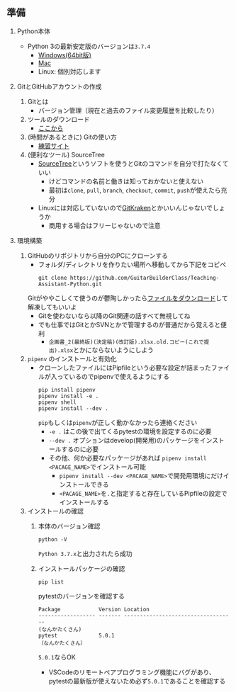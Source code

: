 ## 準備

1. Python本体
    - Python 3の最新安定版のバージョンは`3.7.4`
        - [Windows(64bit版)](https://www.python.org/ftp/python/3.7.4/python-3.7.4-amd64-webinstall.exe)
        - [Mac](https://www.python.org/ftp/python/3.7.4/python-3.7.4-macosx10.9.pkg)
        - Linux: 個別対応します

1. GitとGitHubアカウントの作成
    1. Gitとは
        - バージョン管理（現在と過去のファイル変更履歴を比較したり）
    1. ツールのダウンロード
        - [ここから](https://git-scm.com/book/ja/v2/%E4%BD%BF%E3%81%84%E5%A7%8B%E3%82%81%E3%82%8B-Git%E3%81%AE%E3%82%A4%E3%83%B3%E3%82%B9%E3%83%88%E3%83%BC%E3%83%AB)
    1. (時間があるときに) Gitの使い方
        - [練習サイト](https://learngitbranching.js.org/)
    1. (便利なツール) SourceTree
        - [SourceTree](https://prog-8.com/blogs/how_to_use_sourcetree)というソフトを使うとGitのコマンドを自分で打たなくていい
            - けどコマンドの名前と働きは知っておかないと使えない
            - 最初は`clone`, `pull`, `branch`,  `checkout`, `commit`, `push`が使えたら充分
        - Linuxには対応していないので[GitKraken](https://www.gitkraken.com/)とかいいんじゃないでしょうか
            - 商用する場合はフリーじゃないので注意

1. 環境構築
    1. GitHubのリポジトリから自分のPCにクローンする
        - フォルダ/ディレクトリを作りたい場所へ移動してから下記をコピペ
            ```
            git clone https://github.com/GuitarBuilderClass/Teaching-Assistant-Python.git
            ```
        Gitがややこしくて使うのが鬱陶しかったら[ファイルをダウンロード](https://github.com/GuitarBuilderClass/Teaching-Assistant-Python/archive/master.zip)して解凍してもいいよ
        - Gitを使わないなら以降のGit関連の話すべて無視してね
        - でも仕事ではGitとかSVNとかで管理するのが普通だから覚えると便利
            - `企画書_2(最終版)(決定稿)(改訂版).xlsx.old.コピー(これで提出).xlsx`とかにならないようにしよう
    1. `pipenv` のインストールと有効化
        - クローンしたファイルにはPipfileという必要な設定が詰まったファイルが入っているのでpipenvで使えるようにする
            ```
            pip install pipenv
            pipenv install -e .
            pipenv shell
            pipenv install --dev .
            ```
            `pip`もしくは`pipenv`が正しく動かなかったら連絡ください  
            - `-e .` はこの後で出てくるpytestの環境を設定するのに必要  
            - `--dev .` オプションはdevelop(開発用)のパッケージをインストールするのに必要  
            - その他、何か必要なパッケージがあれば `pipenv install <PACAGE_NAME>`でインストール可能  
                - `pipenv install --dev <PACAGE_NAME>`で開発用環境にだけインストールできる
                - `<PACAGE_NAME>`を`.`と指定すると存在しているPipfileの設定でインストールする
    1. インストールの確認
        1. 本体のバージョン確認　　
            ```
            python -V
            ```
            `Python 3.7.x`と出力されたら成功
        1. インストールパッケージの確認
            ```
            pip list
            ```
            
            pytestのバージョンを確認する
            ```
            Package            Version Location
            ------------------ ------- -----------------------------------
            (なんかたくさん)
            pytest             5.0.1
            （なんかたくさん）
            ```
            `5.0.1`ならOK
            - VSCodeのリモートペアプログラミング機能にバグがあり、pytestの最新版が使えないため必ず`5.0.1`であることを確認する 